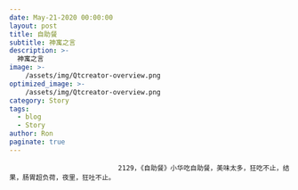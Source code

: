 ```yaml
---
date: May-21-2020 00:00:00
layout: post
title: 自助餐
subtitle: 神寓之言
description: >-
  神寓之言
image: >-
    /assets/img/Qtcreator-overview.png
optimized_image: >-
    /assets/img/Qtcreator-overview.png
category: Story
tags:
  - blog
  - Story
author: Ron
paginate: true
---
```


							　　2129，《自助餐》小华吃自助餐，美味太多，狂吃不止，结果，肠胃超负荷，夜里，狂吐不止。
							
							
						